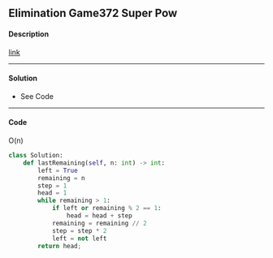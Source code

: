 ##  Elimination Game372 Super Pow

#### Description

[link](https://leetcode.com/problems/elimination-game/)

---

#### Solution

- See Code

---

#### Code

O(n)

```python
class Solution:
    def lastRemaining(self, n: int) -> int:
        left = True
        remaining = n
        step = 1
        head = 1
        while remaining > 1:
            if left or remaining % 2 == 1:
                head = head + step
            remaining = remaining // 2
            step = step * 2
            left = not left
        return head;
```
